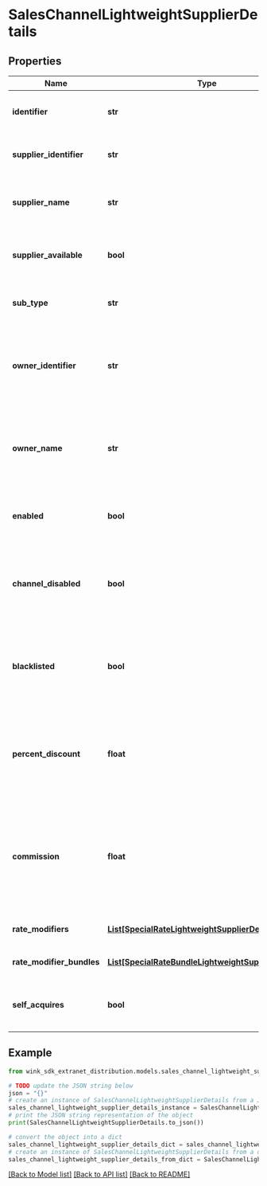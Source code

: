 # SalesChannelLightweightSupplierDetails


## Properties

Name | Type | Description | Notes
------------ | ------------- | ------------- | -------------
**identifier** | **str** | Unique record identifier of this segment / account | 
**supplier_identifier** | **str** | Channel is owned by this supplier identifier. | 
**supplier_name** | **str** | Name of property / supplier that owns this channel | 
**supplier_available** | **bool** | Flag when supplier not available. E.g. Hotel disables property | [default to True]
**sub_type** | **str** | What type of segment of channel is this. | 
**owner_identifier** | **str** | A specific identifier for the company / corporation / travel agency that is retrieving the rates | 
**owner_name** | **str** | Name of the owner / affiliate. &#x60;Hotel booking customization&#x60; when it&#39;s the booking customization. | 
**enabled** | **bool** | Flag the supplier can use to enable / disable this channel | [optional] [default to True]
**channel_disabled** | **bool** | System override by supplier to disable channel. E.g. Platform disables supplier. | [optional] 
**blacklisted** | **bool** | A way to blacklist a specific channel a property doesn&#39;t want to send blocking to. | 
**percent_discount** | **float** | Percent discount on this channel and all its children [unless configured at the child level]. | [optional] 
**commission** | **float** | Amount of sales commission earned through this channel and all its children [unless configured at the child level]. | [optional] 
**rate_modifiers** | [**List[SpecialRateLightweightSupplierDetails]**](SpecialRateLightweightSupplierDetails.md) | Promotions for this channel | [optional] 
**rate_modifier_bundles** | [**List[SpecialRateBundleLightweightSupplierDetails]**](SpecialRateBundleLightweightSupplierDetails.md) | Promotion bundles for this channel | [optional] 
**self_acquires** | **bool** | Whether the sales channel is a self-acquiring entity. | [optional] 

## Example

```python
from wink_sdk_extranet_distribution.models.sales_channel_lightweight_supplier_details import SalesChannelLightweightSupplierDetails

# TODO update the JSON string below
json = "{}"
# create an instance of SalesChannelLightweightSupplierDetails from a JSON string
sales_channel_lightweight_supplier_details_instance = SalesChannelLightweightSupplierDetails.from_json(json)
# print the JSON string representation of the object
print(SalesChannelLightweightSupplierDetails.to_json())

# convert the object into a dict
sales_channel_lightweight_supplier_details_dict = sales_channel_lightweight_supplier_details_instance.to_dict()
# create an instance of SalesChannelLightweightSupplierDetails from a dict
sales_channel_lightweight_supplier_details_from_dict = SalesChannelLightweightSupplierDetails.from_dict(sales_channel_lightweight_supplier_details_dict)
```
[[Back to Model list]](../README.md#documentation-for-models) [[Back to API list]](../README.md#documentation-for-api-endpoints) [[Back to README]](../README.md)


